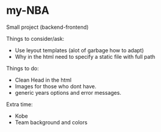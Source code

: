 # my-NBA
Small project (backend-frontend)



Things to consider/ask:
- Use leyout templates (alot of garbage how to adapt)
- Why in the html need to specify a static file with full path

Things to do:
- Clean Head in the html
- Images for those who dont have.
- generic years options and error messages.

Extra time:
- Kobe
- Team background and colors
